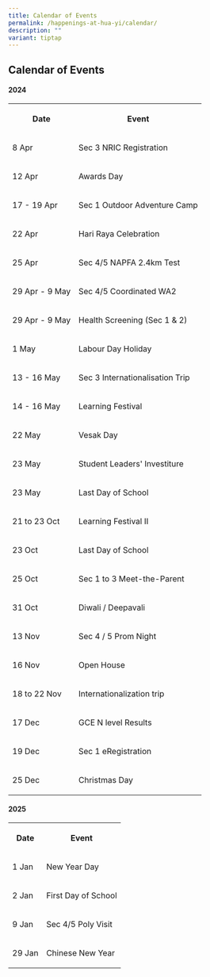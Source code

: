```yaml
---
title: Calendar of Events
permalink: /happenings-at-hua-yi/calendar/
description: ""
variant: tiptap
---
```

<h2>Calendar of Events</h2>
<h4>2024</h4>
<table style="minWidth: 50px">
<colgroup>
<col>
<col>
</colgroup>
<tbody>
<tr>
<th rowspan="1" colspan="1">
<p>Date</p>
</th>
<th rowspan="1" colspan="1">
<p>Event</p>
</th>
</tr>
<tr>
<td rowspan="1" colspan="1">
<p>8 Apr</p>
</td>
<td rowspan="1" colspan="1">
<p>Sec 3 NRIC Registration</p>
</td>
</tr>
<tr>
<td rowspan="1" colspan="1">
<p>12 Apr</p>
</td>
<td rowspan="1" colspan="1">
<p>Awards Day</p>
</td>
</tr>
<tr>
<td rowspan="1" colspan="1">
<p>17 - 19 Apr</p>
</td>
<td rowspan="1" colspan="1">
<p>Sec 1 Outdoor Adventure Camp</p>
</td>
</tr>
<tr>
<td rowspan="1" colspan="1">
<p>22 Apr</p>
</td>
<td rowspan="1" colspan="1">
<p>Hari Raya Celebration</p>
</td>
</tr>
<tr>
<td rowspan="1" colspan="1">
<p>25 Apr</p>
</td>
<td rowspan="1" colspan="1">
<p>Sec 4/5 NAPFA 2.4km Test</p>
</td>
</tr>
<tr>
<td rowspan="1" colspan="1">
<p>29 Apr - 9 May</p>
</td>
<td rowspan="1" colspan="1">
<p>Sec 4/5 Coordinated WA2</p>
</td>
</tr>
<tr>
<td rowspan="1" colspan="1">
<p>29 Apr - 9 May</p>
</td>
<td rowspan="1" colspan="1">
<p>Health Screening (Sec 1 &amp; 2)</p>
</td>
</tr>
<tr>
<td rowspan="1" colspan="1">
<p>1 May</p>
</td>
<td rowspan="1" colspan="1">
<p>Labour Day Holiday</p>
</td>
</tr>
<tr>
<td rowspan="1" colspan="1">
<p>13 - 16 May</p>
</td>
<td rowspan="1" colspan="1">
<p>Sec 3 Internationalisation Trip</p>
</td>
</tr>
<tr>
<td rowspan="1" colspan="1">
<p>14 - 16 May</p>
</td>
<td rowspan="1" colspan="1">
<p>Learning Festival</p>
</td>
</tr>
<tr>
<td rowspan="1" colspan="1">
<p>22 May</p>
</td>
<td rowspan="1" colspan="1">
<p>Vesak Day</p>
</td>
</tr>
<tr>
<td rowspan="1" colspan="1">
<p>23 May</p>
</td>
<td rowspan="1" colspan="1">
<p>Student Leaders' Investiture</p>
</td>
</tr>
<tr>
<td rowspan="1" colspan="1">
<p>23 May</p>
</td>
<td rowspan="1" colspan="1">
<p>Last Day of School</p>
</td>
</tr>
<tr>
<td rowspan="1" colspan="1">
<p>21 to 23 Oct</p>
</td>
<td rowspan="1" colspan="1">
<p>Learning Festival II</p>
</td>
</tr>
<tr>
<td rowspan="1" colspan="1">
<p>23 Oct</p>
</td>
<td rowspan="1" colspan="1">
<p>Last Day of School</p>
</td>
</tr>
<tr>
<td rowspan="1" colspan="1">
<p>25 Oct</p>
</td>
<td rowspan="1" colspan="1">
<p>Sec 1 to 3 Meet-the-Parent</p>
</td>
</tr>
<tr>
<td rowspan="1" colspan="1">
<p>31 Oct</p>
</td>
<td rowspan="1" colspan="1">
<p>Diwali / Deepavali</p>
</td>
</tr>
<tr>
<td rowspan="1" colspan="1">
<p>13 Nov</p>
</td>
<td rowspan="1" colspan="1">
<p>Sec 4 / 5 Prom Night</p>
</td>
</tr>
<tr>
<td rowspan="1" colspan="1">
<p>16 Nov</p>
</td>
<td rowspan="1" colspan="1">
<p>Open House</p>
</td>
</tr>
<tr>
<td rowspan="1" colspan="1">
<p>18 to 22 Nov</p>
</td>
<td rowspan="1" colspan="1">
<p>Internationalization trip</p>
</td>
</tr>
<tr>
<td rowspan="1" colspan="1">
<p>17 Dec</p>
</td>
<td rowspan="1" colspan="1">
<p>GCE N level Results</p>
</td>
</tr>
<tr>
<td rowspan="1" colspan="1">
<p>19 Dec</p>
</td>
<td rowspan="1" colspan="1">
<p>Sec 1 eRegistration</p>
</td>
</tr>
<tr>
<td rowspan="1" colspan="1">
<p>25 Dec</p>
</td>
<td rowspan="1" colspan="1">
<p>Christmas Day</p>
</td>
</tr>
</tbody>
</table>
<p></p>
<h4>2025</h4>
<table style="minWidth: 50px">
<colgroup>
<col>
<col>
</colgroup>
<tbody>
<tr>
<th rowspan="1" colspan="1">
<p>Date</p>
</th>
<th rowspan="1" colspan="1">
<p>Event</p>
</th>
</tr>
<tr>
<td rowspan="1" colspan="1">
<p>1 Jan</p>
</td>
<td rowspan="1" colspan="1">
<p>New Year Day</p>
</td>
</tr>
<tr>
<td rowspan="1" colspan="1">
<p>2 Jan</p>
</td>
<td rowspan="1" colspan="1">
<p>First Day of School</p>
</td>
</tr>
<tr>
<td rowspan="1" colspan="1">
<p>9 Jan</p>
</td>
<td rowspan="1" colspan="1">
<p>Sec 4/5 Poly Visit</p>
</td>
</tr>
<tr>
<td rowspan="1" colspan="1">
<p>29 Jan</p>
</td>
<td rowspan="1" colspan="1">
<p>Chinese New Year</p>
</td>
</tr>
</tbody>
</table>
<p></p>
<p></p>